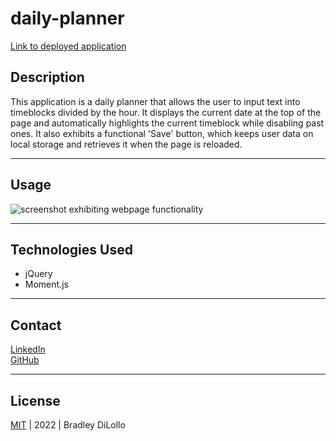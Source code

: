 # daily-planner

[Link to deployed application](https://bdilollo.github.io/daily-planner/)

## Description
This application is a daily planner that allows the user to input text into timeblocks divided by the hour. It displays the current date at the top of the page and automatically highlights the current timeblock while disabling past ones. It also exhibits a functional 'Save' button, which keeps user data on local storage and retrieves it when the page is reloaded.

---

## Usage
![screenshot exhibiting webpage functionality](/assets/daily-planner-screenshot.gif)

---

## Technologies Used
- jQuery
- Moment.js

---

## Contact
[LinkedIn](https://www.linkedin.com/in/bradley-dilollo/)  
[GitHub](https://github.com/bdilollo)

---

## License
[MIT](/LICENSE.txt) &#124; 2022 &#124; Bradley DiLollo